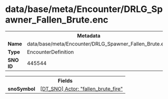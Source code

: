 <h1>data/base/meta/Encounter/DRLG_Spawner_Fallen_Brute.enc</h1><table><tr><th colspan="100%">Metadata</th></tr><tr><td><b>Name</b></td><td>data/base/meta/Encounter/DRLG_Spawner_Fallen_Brute.enc</td></tr><tr><td><b>Type</b></td><td>EncounterDefinition</td></tr><tr><td><b>SNO ID</b></td><td>445544</td></tr></table>

<table><tr><th colspan="100%">Fields</th></tr><tr><td><b>snoSymbol</b></td><td><a href="..\Actor\fallen_brute_fire.acr">[DT_SNO] Actor: "fallen_brute_fire"</a></td></tr></table>


